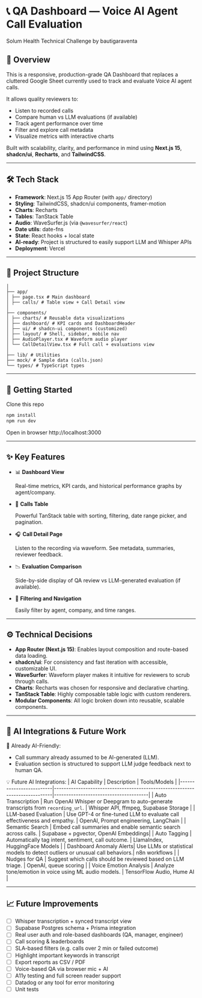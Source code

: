 # 📞 QA Dashboard — Voice AI Agent Call Evaluation

Solum Health Technical Challenge by bautigaraventa

## 🧠 Overview

This is a responsive, production-grade QA Dashboard that replaces a cluttered Google Sheet currently used to track and evaluate Voice AI agent calls.

It allows quality reviewers to:

- Listen to recorded calls
- Compare human vs LLM evaluations (if available)
- Track agent performance over time
- Filter and explore call metadata
- Visualize metrics with interactive charts

Built with scalability, clarity, and performance in mind using **Next.js 15**, **shadcn/ui**, **Recharts**, and **TailwindCSS**.

---

## 🛠️ Tech Stack

- **Framework**: Next.js 15 App Router (with `app/` directory)
- **Styling**: TailwindCSS, shadcn/ui components, framer-motion
- **Charts**: Recharts
- **Tables**: TanStack Table
- **Audio**: WaveSurfer.js (via `@wavesurfer/react`)
- **Date utils**: date-fns
- **State**: React hooks + local state
- **AI-ready**: Project is structured to easily support LLM and Whisper APIs
- **Deployment**: Vercel

---

## 🧱 Project Structure

```src/
│
├── app/
│ ├── page.tsx # Main dashboard
│ ├── calls/ # Table view + Call Detail view
│
├── components/
│ ├── charts/ # Reusable data visualizations
│ ├── dashboard/ # KPI cards and DashboardHeader
│ ├── ui/ # shadcn-ui components (customized)
│ ├── layout/ # Shell, sidebar, mobile nav
│ ├── AudioPlayer.tsx # Waveform audio player
│ └── CallDetailView.tsx # Full call + evaluations view
│
├── lib/ # Utilities
├── mock/ # Sample data (calls.json)
└── types/ # TypeScript types
```

---

## 🚀 Getting Started

Clone this repo

```bash
npm install
npm run dev
```

Open in browser http://localhost:3000

---

## ✨ Key Features

- 📊 **Dashboard View**

  Real-time metrics, KPI cards, and historical performance graphs by agent/company.

- 📁 **Calls Table**

  Powerful TanStack table with sorting, filtering, date range picker, and pagination.

- 🎧 **Call Detail Page**

  Listen to the recording via waveform. See metadata, summaries, reviewer feedback.

- 📉 **Evaluation Comparison**

  Side-by-side display of QA review vs LLM-generated evaluation (if available).

- 📅 **Filtering and Navigation**

  Easily filter by agent, company, and time ranges.

---

## ⚙️ Technical Decisions

- **App Router (Next.js 15)**: Enables layout composition and route-based data loading.
- **shadcn/ui**: For consistency and fast iteration with accessible, customizable UI.
- **WaveSurfer**: Waveform player makes it intuitive for reviewers to scrub through calls.
- **Charts**: Recharts was chosen for responsive and declarative charting.
- **TanStack Table**: Highly composable table logic with custom renderers.
- **Modular Components**: All logic broken down into reusable, scalable components.

---

## 🤖 AI Integrations & Future Work

📌 Already AI-Friendly:

- Call summary already assumed to be AI-generated (LLM).
- Evaluation section is structured to support LLM judge feedback next to human QA.

💡 Future AI Integrations:
| AI Capability | Description | Tools/Models |
|-------------------------|-----------------------------------------------------------------------------|---------------------------------------|
| Auto Transcription | Run OpenAI Whisper or Deepgram to auto-generate transcripts from `recording_url`. | Whisper API, ffmpeg, Supabase Storage |
| LLM-based Evaluation | Use GPT-4 or fine-tuned LLM to evaluate call effectiveness and empathy. | OpenAI, Prompt engineering, LangChain |
| Semantic Search | Embed call summaries and enable semantic search across calls. | Supabase + pgvector, OpenAI Embeddings|
| Auto Tagging | Automatically tag intent, sentiment, call outcome. | LlamaIndex, HuggingFace Models |
| Dashboard Anomaly Alerts| Use LLMs or statistical models to detect outliers or unusual call behaviors.| n8n workflows |
| Nudges for QA | Suggest which calls should be reviewed based on LLM triage. | OpenAI, queue scoring |
| Voice Emotion Analysis | Analyze tone/emotion in voice using ML audio models. | TensorFlow Audio, Hume AI |

---

## 📈 Future Improvements

- [ ] Whisper transcription + synced transcript view
- [ ] Supabase Postgres schema + Prisma integration
- [ ] Real user auth and role-based dashboards (QA, manager, engineer)
- [ ] Call scoring & leaderboards
- [ ] SLA-based filters (e.g. calls over 2 min or failed outcome)
- [ ] Highlight important keywords in transcript
- [ ] Export reports as CSV / PDF
- [ ] Voice-based QA via browser mic + AI
- [ ] A11y testing and full screen reader support
- [ ] Datadog or any tool for error monitoring
- [ ] Unit tests
